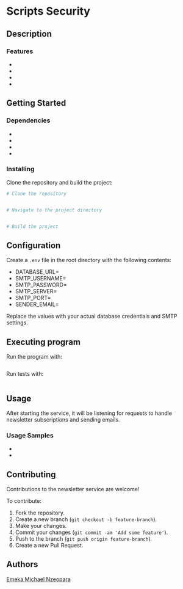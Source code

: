 # Scripts Security 


<!-- Badges -->

## Description


### Features

-
-
-
-

## Getting Started

### Dependencies

- 
-
-
-

### Installing

Clone the repository and build the project:

```bash
# Clone the repository


# Navigate to the project directory


# Build the project

```

## Configuration

Create a `.env` file in the root directory with the following contents:

- DATABASE_URL=
- SMTP_USERNAME=
- SMTP_PASSWORD=
- SMTP_SERVER=
- SMTP_PORT=
- SENDER_EMAIL=

Replace the values with your actual database credentials and SMTP settings.

## Executing program

Run the program with:

```bash

```


Run tests with:

```bash

```


## Usage

After starting the service, it will be listening for requests to handle newsletter subscriptions and sending emails.

### Usage Samples

- 
- 

## Contributing

Contributions to the newsletter service are welcome!

To contribute:

1. Fork the repository.
2. Create a new branch (`git checkout -b feature-branch`).
3. Make your changes.
4. Commit your changes (`git commit -am 'Add some feature'`).
5. Push to the branch (`git push origin feature-branch`).
6. Create a new Pull Request.

## Authors

[Emeka Michael Nzeopara](https://github.com/Los-merengue)

